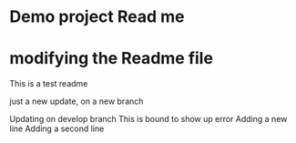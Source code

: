 # Demo project Read me
# modifying the Readme file
This is a test readme


just a new update, on a new branch

Updating on develop branch
This is bound to show up error
Adding a new line
Adding a second line
